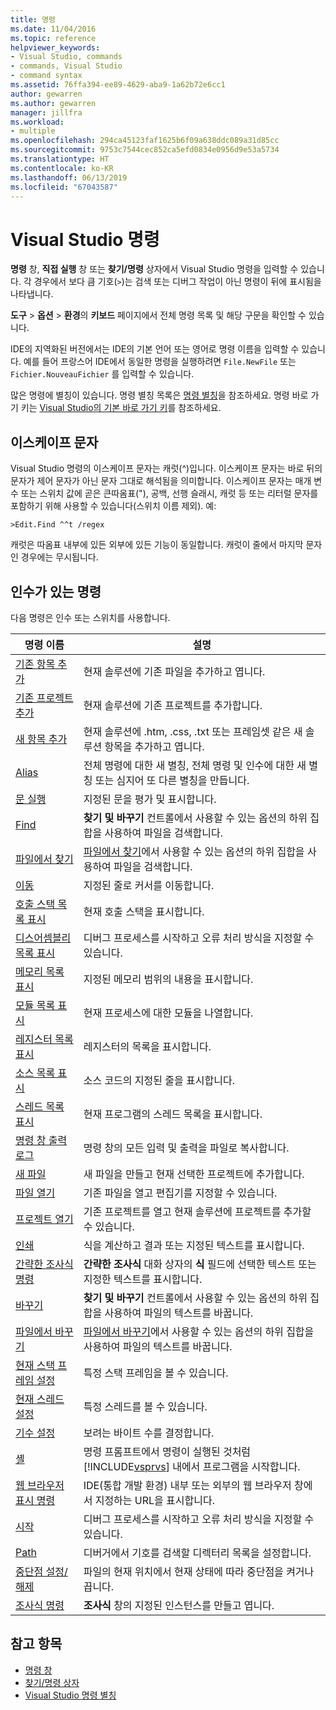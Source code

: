 ```yaml
---
title: 명령
ms.date: 11/04/2016
ms.topic: reference
helpviewer_keywords:
- Visual Studio, commands
- commands, Visual Studio
- command syntax
ms.assetid: 76ffa394-ee89-4629-aba9-1a62b72e6cc1
author: gewarren
ms.author: gewarren
manager: jillfra
ms.workload:
- multiple
ms.openlocfilehash: 294ca45123faf1625b6f09a638ddc089a31d85cc
ms.sourcegitcommit: 9753c7544cec852ca5efd0834e0956d9e53a5734
ms.translationtype: HT
ms.contentlocale: ko-KR
ms.lasthandoff: 06/13/2019
ms.locfileid: "67043587"
---
```

# <a name="visual-studio-commands"></a>Visual Studio 명령

**명령** 창, **직접 실행** 창 또는 **찾기/명령** 상자에서 Visual Studio 명령을 입력할 수 있습니다. 각 경우에서 보다 큼 기호(`>`)는 검색 또는 디버그 작업이 아닌 명령이 뒤에 표시됨을 나타냅니다.

**도구** > **옵션**  > **환경**의 **키보드** 페이지에서 전체 명령 목록 및 해당 구문을 확인할 수 있습니다.

IDE의 지역화된 버전에서는 IDE의 기본 언어 또는 영어로 명령 이름을 입력할 수 있습니다. 예를 들어 프랑스어 IDE에서 동일한 명령을 실행하려면 `File.NewFile` 또는 `Fichier.NouveauFichier` 를 입력할 수 있습니다.

많은 명령에 별칭이 있습니다. 명령 별칭 목록은 [명령 별칭](../../ide/reference/visual-studio-command-aliases.md)을 참조하세요. 명령 바로 가기 키는 [Visual Studio의 기본 바로 가기 키](../default-keyboard-shortcuts-in-visual-studio.md)를 참조하세요.

## <a name="escape-character"></a>이스케이프 문자

Visual Studio 명령의 이스케이프 문자는 캐럿(^)입니다. 이스케이프 문자는 바로 뒤의 문자가 제어 문자가 아닌 문자 그대로 해석됨을 의미합니다. 이스케이프 문자는 매개 변수 또는 스위치 값에 곧은 큰따옴표("), 공백, 선행 슬래시, 캐럿 등 또는 리터럴 문자를 포함하기 위해 사용할 수 있습니다(스위치 이름 제외). 예:

```
>Edit.Find ^^t /regex
```

캐럿은 따옴표 내부에 있든 외부에 있든 기능이 동일합니다. 캐럿이 줄에서 마지막 문자인 경우에는 무시됩니다.

## <a name="commands-with-arguments"></a>인수가 있는 명령

다음 명령은 인수 또는 스위치를 사용합니다.

| 명령 이름 | 설명 |
| - | - |
| [기존 항목 추가](../../ide/reference/add-existing-item-command.md) | 현재 솔루션에 기존 파일을 추가하고 엽니다. |
| [기존 프로젝트 추가](../../ide/reference/add-existing-project-command.md) | 현재 솔루션에 기존 프로젝트를 추가합니다. |
| [새 항목 추가](../../ide/reference/add-new-item-command.md) | 현재 솔루션에 .htm, .css, .txt 또는 프레임셋 같은 새 솔루션 항목을 추가하고 엽니다. |
| [Alias](../../ide/reference/alias-command.md) | 전체 명령에 대한 새 별칭, 전체 명령 및 인수에 대한 새 별칭 또는 심지어 또 다른 별칭을 만듭니다. |
| [문 실행](../../ide/reference/evaluate-statement-command.md) | 지정된 문을 평가 및 표시합니다. |
| [Find](../../ide/reference/find-command.md) | **찾기 및 바꾸기** 컨트롤에서 사용할 수 있는 옵션의 하위 집합을 사용하여 파일을 검색합니다. |
| [파일에서 찾기](../../ide/reference/find-in-files-command.md) | [파일에서 찾기](../../ide/find-in-files.md)에서 사용할 수 있는 옵션의 하위 집합을 사용하여 파일을 검색합니다. |
| [이동](../../ide/reference/go-to-command.md) | 지정된 줄로 커서를 이동합니다. |
| [호출 스택 목록 표시](../../ide/reference/list-call-stack-command.md) | 현재 호출 스택을 표시합니다. |
| [디스어셈블리 목록 표시](../../ide/reference/list-disassembly-command.md) | 디버그 프로세스를 시작하고 오류 처리 방식을 지정할 수 있습니다. |
| [메모리 목록 표시](../../ide/reference/list-memory-command.md) | 지정된 메모리 범위의 내용을 표시합니다. |
| [모듈 목록 표시](../../ide/reference/list-modules-command.md) | 현재 프로세스에 대한 모듈을 나열합니다. |
| [레지스터 목록 표시](../../ide/reference/list-registers-command.md) | 레지스터의 목록을 표시합니다. |
| [소스 목록 표시](../../ide/reference/list-source-command.md) | 소스 코드의 지정된 줄을 표시합니다. |
| [스레드 목록 표시](../../ide/reference/list-threads-command.md) | 현재 프로그램의 스레드 목록을 표시합니다. |
| [명령 창 출력 로그](../../ide/reference/log-command-window-output-command.md) | 명령 창의 모든 입력 및 출력을 파일로 복사합니다. |
| [새 파일](../../ide/reference/new-file-command.md) | 새 파일을 만들고 현재 선택한 프로젝트에 추가합니다. |
| [파일 열기](../../ide/reference/open-file-command.md) | 기존 파일을 열고 편집기를 지정할 수 있습니다. |
| [프로젝트 열기](../../ide/reference/open-project-command.md) | 기존 프로젝트를 열고 현재 솔루션에 프로젝트를 추가할 수 있습니다. |
| [인쇄](../../ide/reference/print-command.md) | 식을 계산하고 결과 또는 지정된 텍스트를 표시합니다. |
| [간략한 조사식 명령](../../ide/reference/quick-watch-command.md) | **간략한 조사식** 대화 상자의 **식** 필드에 선택한 텍스트 또는 지정한 텍스트를 표시합니다. |
| [바꾸기](../../ide/reference/replace-command.md) | **찾기 및 바꾸기** 컨트롤에서 사용할 수 있는 옵션의 하위 집합을 사용하여 파일의 텍스트를 바꿉니다. |
| [파일에서 바꾸기](../../ide/reference/replace-in-files-command.md) | [파일에서 바꾸기](../../ide/replace-in-files.md)에서 사용할 수 있는 옵션의 하위 집합을 사용하여 파일의 텍스트를 바꿉니다. |
| [현재 스택 프레임 설정](../../ide/reference/set-current-stack-frame-command.md) | 특정 스택 프레임을 볼 수 있습니다. |
| [현재 스레드 설정](../../ide/reference/set-current-thread-command.md) | 특정 스레드를 볼 수 있습니다. |
| [기수 설정](../../ide/reference/set-radix-command.md) | 보려는 바이트 수를 결정합니다. |
| [셸](../../ide/reference/shell-command.md) | 명령 프롬프트에서 명령이 실행된 것처럼 [!INCLUDE[vsprvs](../../code-quality/includes/vsprvs_md.md)] 내에서 프로그램을 시작합니다. |
| [웹 브라우저 표시 명령](../../ide/reference/showwebbrowser-command.md) | IDE(통합 개발 환경) 내부 또는 외부의 웹 브라우저 창에서 지정하는 URL을 표시합니다. |
| [시작](../../ide/reference/start-command.md) | 디버그 프로세스를 시작하고 오류 처리 방식을 지정할 수 있습니다. |
| [Path](../../ide/reference/symbol-path-command.md) | 디버거에서 기호를 검색할 디렉터리 목록을 설정합니다. |
| [중단점 설정/해제](../../ide/reference/toggle-breakpoint-command.md) | 파일의 현재 위치에서 현재 상태에 따라 중단점을 켜거나 끕니다. |
| [조사식 명령](../../ide/reference/watch-command.md) | **조사식** 창의 지정된 인스턴스를 만들고 엽니다. |

## <a name="see-also"></a>참고 항목

- [명령 창](../../ide/reference/command-window.md)
- [찾기/명령 상자](../../ide/find-command-box.md)
- [Visual Studio 명령 별칭](../../ide/reference/visual-studio-command-aliases.md)
